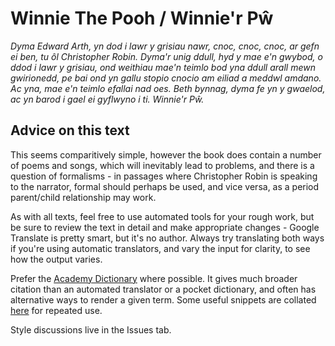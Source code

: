 # Winnie The Pooh / Winnie'r Pŵ

  _Dyma Edward Arth, yn dod i lawr y grisiau nawr, cnoc, cnoc, cnoc, ar gefn ei
  ben, tu ôl Christopher Robin. Dyma'r unig ddull, hyd y mae e'n gwybod, o ddod i
  lawr y grisiau, ond weithiau mae'n teimlo bod yna ddull arall mewn gwirionedd,
  pe bai ond yn gallu stopio cnocio am eiliad a meddwl amdano. Ac yna, mae e'n
  teimlo efallai nad oes. Beth bynnag, dyma fe yn y gwaelod, ac yn barod i gael ei
  gyflwyno i ti. Winnie'r Pŵ._

## Advice on this text

This seems comparitively simple, however the book does contain a number of poems and songs, which will inevitably lead to problems, and there is a question of formalisms - in passages where Christopher Robin is speaking to the narrator, formal should perhaps be used, and vice versa, as a period parent/child relationship may work.

As with all texts, feel free to use automated tools for your rough work, but be sure to review the text in detail and make appropriate changes - Google Translate is pretty smart, but it's no author. Always try translating both ways if you're using automatic translators, and vary the input for clarity, to see how the output varies.

Prefer the [Academy Dictionary](https://geiriaduracademi.org/?lang=en) where possible. It gives much broader citation than an automated translator or a pocket dictionary, and often has alternative ways to render a given term. Some useful snippets are collated [here](USEFUL_SNIPPETS.md) for repeated use.

Style discussions live in the Issues tab.

